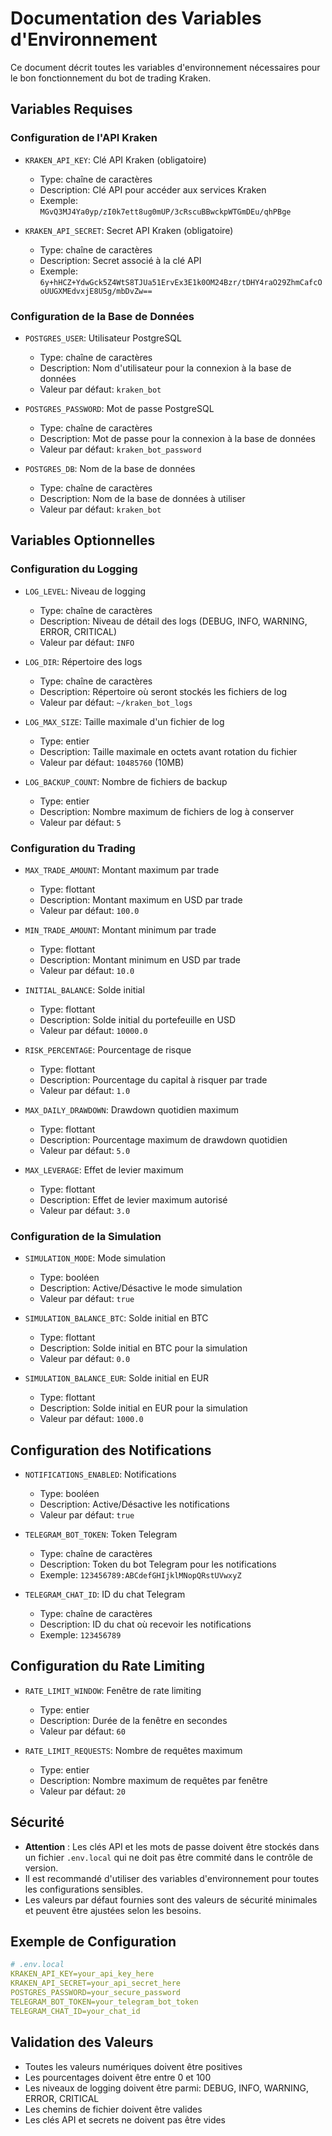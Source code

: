 # Documentation des Variables d'Environnement

Ce document décrit toutes les variables d'environnement nécessaires pour le bon fonctionnement du bot de trading Kraken.

## Variables Requises

### Configuration de l'API Kraken
- `KRAKEN_API_KEY`: Clé API Kraken (obligatoire)
  - Type: chaîne de caractères
  - Description: Clé API pour accéder aux services Kraken
  - Exemple: `MGvQ3MJ4Ya0yp/zI0k7ett8ug0mUP/3cRscuBBwckpWTGmDEu/qhPBge`

- `KRAKEN_API_SECRET`: Secret API Kraken (obligatoire)
  - Type: chaîne de caractères
  - Description: Secret associé à la clé API
  - Exemple: `6y+hHCZ+YdwGck5Z4WtS8TJUa51ErvEx3E1k0OM24Bzr/tDHY4raO29ZhmCafcOoUUGXMEdvxjE8U5g/mbDvZw==`

### Configuration de la Base de Données
- `POSTGRES_USER`: Utilisateur PostgreSQL
  - Type: chaîne de caractères
  - Description: Nom d'utilisateur pour la connexion à la base de données
  - Valeur par défaut: `kraken_bot`

- `POSTGRES_PASSWORD`: Mot de passe PostgreSQL
  - Type: chaîne de caractères
  - Description: Mot de passe pour la connexion à la base de données
  - Valeur par défaut: `kraken_bot_password`

- `POSTGRES_DB`: Nom de la base de données
  - Type: chaîne de caractères
  - Description: Nom de la base de données à utiliser
  - Valeur par défaut: `kraken_bot`

## Variables Optionnelles

### Configuration du Logging
- `LOG_LEVEL`: Niveau de logging
  - Type: chaîne de caractères
  - Description: Niveau de détail des logs (DEBUG, INFO, WARNING, ERROR, CRITICAL)
  - Valeur par défaut: `INFO`

- `LOG_DIR`: Répertoire des logs
  - Type: chaîne de caractères
  - Description: Répertoire où seront stockés les fichiers de log
  - Valeur par défaut: `~/kraken_bot_logs`

- `LOG_MAX_SIZE`: Taille maximale d'un fichier de log
  - Type: entier
  - Description: Taille maximale en octets avant rotation du fichier
  - Valeur par défaut: `10485760` (10MB)

- `LOG_BACKUP_COUNT`: Nombre de fichiers de backup
  - Type: entier
  - Description: Nombre maximum de fichiers de log à conserver
  - Valeur par défaut: `5`

### Configuration du Trading
- `MAX_TRADE_AMOUNT`: Montant maximum par trade
  - Type: flottant
  - Description: Montant maximum en USD par trade
  - Valeur par défaut: `100.0`

- `MIN_TRADE_AMOUNT`: Montant minimum par trade
  - Type: flottant
  - Description: Montant minimum en USD par trade
  - Valeur par défaut: `10.0`

- `INITIAL_BALANCE`: Solde initial
  - Type: flottant
  - Description: Solde initial du portefeuille en USD
  - Valeur par défaut: `10000.0`

- `RISK_PERCENTAGE`: Pourcentage de risque
  - Type: flottant
  - Description: Pourcentage du capital à risquer par trade
  - Valeur par défaut: `1.0`

- `MAX_DAILY_DRAWDOWN`: Drawdown quotidien maximum
  - Type: flottant
  - Description: Pourcentage maximum de drawdown quotidien
  - Valeur par défaut: `5.0`

- `MAX_LEVERAGE`: Effet de levier maximum
  - Type: flottant
  - Description: Effet de levier maximum autorisé
  - Valeur par défaut: `3.0`

### Configuration de la Simulation
- `SIMULATION_MODE`: Mode simulation
  - Type: booléen
  - Description: Active/Désactive le mode simulation
  - Valeur par défaut: `true`

- `SIMULATION_BALANCE_BTC`: Solde initial en BTC
  - Type: flottant
  - Description: Solde initial en BTC pour la simulation
  - Valeur par défaut: `0.0`

- `SIMULATION_BALANCE_EUR`: Solde initial en EUR
  - Type: flottant
  - Description: Solde initial en EUR pour la simulation
  - Valeur par défaut: `1000.0`

## Configuration des Notifications
- `NOTIFICATIONS_ENABLED`: Notifications
  - Type: booléen
  - Description: Active/Désactive les notifications
  - Valeur par défaut: `true`

- `TELEGRAM_BOT_TOKEN`: Token Telegram
  - Type: chaîne de caractères
  - Description: Token du bot Telegram pour les notifications
  - Exemple: `123456789:ABCdefGHIjklMNopQRstUVwxyZ`

- `TELEGRAM_CHAT_ID`: ID du chat Telegram
  - Type: chaîne de caractères
  - Description: ID du chat où recevoir les notifications
  - Exemple: `123456789`

## Configuration du Rate Limiting
- `RATE_LIMIT_WINDOW`: Fenêtre de rate limiting
  - Type: entier
  - Description: Durée de la fenêtre en secondes
  - Valeur par défaut: `60`

- `RATE_LIMIT_REQUESTS`: Nombre de requêtes maximum
  - Type: entier
  - Description: Nombre maximum de requêtes par fenêtre
  - Valeur par défaut: `20`

## Sécurité
- **Attention** : Les clés API et les mots de passe doivent être stockés dans un fichier `.env.local` qui ne doit pas être commité dans le contrôle de version.
- Il est recommandé d'utiliser des variables d'environnement pour toutes les configurations sensibles.
- Les valeurs par défaut fournies sont des valeurs de sécurité minimales et peuvent être ajustées selon les besoins.

## Exemple de Configuration
```yaml
# .env.local
KRAKEN_API_KEY=your_api_key_here
KRAKEN_API_SECRET=your_api_secret_here
POSTGRES_PASSWORD=your_secure_password
TELEGRAM_BOT_TOKEN=your_telegram_bot_token
TELEGRAM_CHAT_ID=your_chat_id
```

## Validation des Valeurs
- Toutes les valeurs numériques doivent être positives
- Les pourcentages doivent être entre 0 et 100
- Les niveaux de logging doivent être parmi: DEBUG, INFO, WARNING, ERROR, CRITICAL
- Les chemins de fichier doivent être valides
- Les clés API et secrets ne doivent pas être vides
